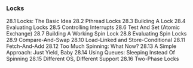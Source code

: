 ### Locks

28.1 Locks: The Basic Idea
28.2 Pthread Locks
28.3 Building A Lock
28.4 Evaluating Locks
28.5 Controlling Interrupts
28.6 Test And Set (Atomic Exchange)
28.7 Building A Working Spin Lock
28.8 Evaluating Spin Locks
28.9 Compare-And-Swap
28.10 Load-Linked and Store-Conditional
28.11 Fetch-And-Add
28.12 Too Much Spinning: What Now?
28.13 A Simple Approach: Just Yield, Baby
28.14 Using Queues: Sleeping Instead Of Spinning
28.15 Different OS, Different Support
28.16 Two-Phase Locks
